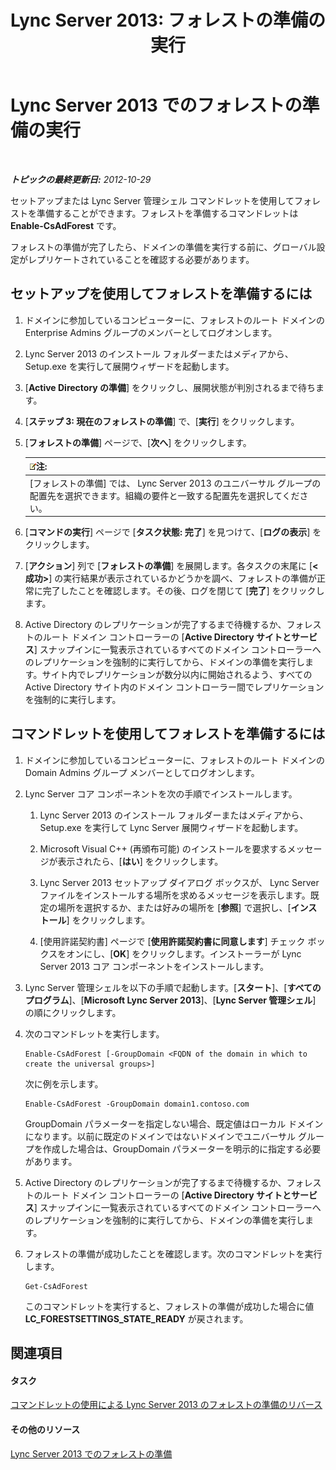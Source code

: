 ﻿---
title: 'Lync Server 2013: フォレストの準備の実行'
TOCTitle: フォレストの準備の実行
ms:assetid: 9d62f7be-bcfe-421d-8d8a-225567102a35
ms:mtpsurl: https://technet.microsoft.com/ja-jp/library/Gg412732(v=OCS.15)
ms:contentKeyID: 48272988
ms.date: 05/19/2016
mtps_version: v=OCS.15
ms.translationtype: HT
---

# Lync Server 2013 でのフォレストの準備の実行

 

_**トピックの最終更新日:** 2012-10-29_

セットアップまたは Lync Server 管理シェル コマンドレットを使用してフォレストを準備することができます。フォレストを準備するコマンドレットは **Enable-CsAdForest** です。

フォレストの準備が完了したら、ドメインの準備を実行する前に、グローバル設定がレプリケートされていることを確認する必要があります。

## セットアップを使用してフォレストを準備するには

1.  ドメインに参加しているコンピューターに、フォレストのルート ドメインの Enterprise Admins グループのメンバーとしてログオンします。

2.  Lync Server 2013 のインストール フォルダーまたはメディアから、Setup.exe を実行して展開ウィザードを起動します。

3.  \[**Active Directory の準備**\] をクリックし、展開状態が判別されるまで待ちます。

4.  \[**ステップ 3: 現在のフォレストの準備**\] で、\[**実行**\] をクリックします。

5.  \[**フォレストの準備**\] ページで、\[**次へ**\] をクリックします。
    
    <table>
    <thead>
    <tr class="header">
    <th><img src="images/Gg412781.note(OCS.15).gif" title="note" alt="note" />注:</th>
    </tr>
    </thead>
    <tbody>
    <tr class="odd">
    <td>[フォレストの準備] では、 Lync Server 2013 のユニバーサル グループの配置先を選択できます。組織の要件と一致する配置先を選択してください。</td>
    </tr>
    </tbody>
    </table>


6.  \[**コマンドの実行**\] ページで \[**タスク状態: 完了**\] を見つけて、\[**ログの表示**\] をクリックします。

7.  \[**アクション**\] 列で \[**フォレストの準備**\] を展開します。各タスクの末尾に \[**\<成功\>**\] の実行結果が表示されているかどうかを調べ、フォレストの準備が正常に完了したことを確認します。その後、ログを閉じて \[**完了**\] をクリックします。

8.  Active Directory のレプリケーションが完了するまで待機するか、フォレストのルート ドメイン コントローラーの \[**Active Directory サイトとサービス**\] スナップインに一覧表示されているすべてのドメイン コントローラーへのレプリケーションを強制的に実行してから、ドメインの準備を実行します。サイト内でレプリケーションが数分以内に開始されるよう、すべての Active Directory サイト内のドメイン コントローラー間でレプリケーションを強制的に実行します。

## コマンドレットを使用してフォレストを準備するには

1.  ドメインに参加しているコンピューターに、フォレストのルート ドメインの Domain Admins グループ メンバーとしてログオンします。

2.  Lync Server コア コンポーネントを次の手順でインストールします。
    
    1.  Lync Server 2013 のインストール フォルダーまたはメディアから、Setup.exe を実行して Lync Server 展開ウィザードを起動します。
    
    2.  Microsoft Visual C++ (再頒布可能) のインストールを要求するメッセージが表示されたら、\[**はい**\] をクリックします。
    
    3.  Lync Server 2013 セットアップ ダイアログ ボックスが、 Lync Server ファイルをインストールする場所を求めるメッセージを表示します。既定の場所を選択するか、または好みの場所を \[**参照**\] で選択し、\[**インストール**\] をクリックします。
    
    4.  \[使用許諾契約書\] ページで \[**使用許諾契約書に同意します**\] チェック ボックスをオンにし、\[**OK**\] をクリックします。インストーラーが Lync Server 2013 コア コンポーネントをインストールします。

3.  Lync Server 管理シェルを以下の手順で起動します。\[**スタート**\]、\[**すべてのプログラム**\]、\[**Microsoft Lync Server 2013**\]、\[**Lync Server 管理シェル**\] の順にクリックします。

4.  次のコマンドレットを実行します。
    
        Enable-CsAdForest [-GroupDomain <FQDN of the domain in which to create the universal groups>]
    
    次に例を示します。
    
        Enable-CsAdForest -GroupDomain domain1.contoso.com 
    
    GroupDomain パラメーターを指定しない場合、既定値はローカル ドメインになります。以前に既定のドメインではないドメインでユニバーサル グループを作成した場合は、GroupDomain パラメーターを明示的に指定する必要があります。

5.  Active Directory のレプリケーションが完了するまで待機するか、フォレストのルート ドメイン コントローラーの \[**Active Directory サイトとサービス**\] スナップインに一覧表示されているすべてのドメイン コントローラーへのレプリケーションを強制的に実行してから、ドメインの準備を実行します。

6.  フォレストの準備が成功したことを確認します。次のコマンドレットを実行します。
    
        Get-CsAdForest 
    
    このコマンドレットを実行すると、フォレストの準備が成功した場合に値 **LC\_FORESTSETTINGS\_STATE\_READY** が戻されます。

## 関連項目

#### タスク

[コマンドレットの使用による Lync Server 2013 のフォレストの準備のリバース](lync-server-2013-using-cmdlets-to-reverse-forest-preparation.md)  

#### その他のリソース

[Lync Server 2013 でのフォレストの準備](lync-server-2013-preparing-the-forest.md)

